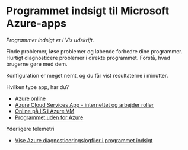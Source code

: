 <properties 
    pageTitle="Programmet indsigt til Microsoft Azure-apps" 
    description="Analysere brugen og ydeevnen af din Azure-app med programmet indsigt." 
    services="application-insights" 
    documentationCenter="windows"
    authors="alancameronwills" 
    manager="douge"/>

<tags 
    ms.service="application-insights" 
    ms.workload="tbd" 
    ms.tgt_pltfrm="ibiza" 
    ms.devlang="na" 
    ms.topic="article" 
    ms.date="08/15/2016" 
    ms.author="awills"/>

#  <a name="application-insights-for-microsoft-azure-apps"></a>Programmet indsigt til Microsoft Azure-apps

*Programmet indsigt er i Vis udskrift.*


Finde problemer, løse problemer og løbende forbedre dine programmer. Hurtigt diagnosticere problemer i direkte programmet. Forstå, hvad brugerne gøre med dem.

Konfiguration er meget nemt, og du får vist resultaterne i minutter.

Hvilken type app, har du?

* [Azure online](app-insights-asp-net.md)
* [Azure Cloud Services App - internettet og arbejder roller](app-insights-cloudservices.md)
* [Online på IIS i Azure VM](app-insights-asp-net.md)
* [Programmet uden for Azure](app-insights-overview.md)


Yderligere telemetri

* [Vise Azure diagnosticeringslogfiler i programmet indsigt](app-insights-azure-diagnostics.md)




 